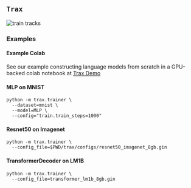 ## `Trax`

![train tracks](https://images.pexels.com/photos/461772/pexels-photo-461772.jpeg?dl&fit=crop&crop=entropy&w=640&h=426)

### Examples

#### Example Colab

See our example constructing language models from scratch in a GPU-backed colab notebook at
[Trax Demo](https://colab.research.google.com/github/google/trax/blob/master/trax/notebooks/trax_demo_iclr2019.ipynb)

#### MLP on MNIST


```
python -m trax.trainer \
  --dataset=mnist \
  --model=MLP \
  --config="train.train_steps=1000"
```

#### Resnet50 on Imagenet


```
python -m trax.trainer \
  --config_file=$PWD/trax/configs/resnet50_imagenet_8gb.gin
```

#### TransformerDecoder on LM1B


```
python -m trax.trainer \
  --config_file=transformer_lm1b_8gb.gin
```

